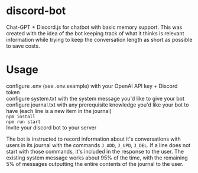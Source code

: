 # discord-bot
Chat-GPT + Discord.js for chatbot with basic memory support. This was created with the idea of the bot keeping track of what it thinks is relevant information while trying to keep the conversation length as short as possible to save costs.


# Usage
configure .env (see .env.example) with your OpenAI API key + Discord token  
configure system.txt with the system message you'd like to give your bot  
configure journal.txt with any prerequisite knowledge you'd like your bot to have (each line is a new item in the journal)  
`npm install`  
`npm run start`  
Invite your discord bot to your server


The bot is instructed to record information about it's conversations with users in its journal with the commands `J_ADD`, `J_UPD`, `J_DEL`. If a line does not start with those commands, it's included in the response to the user. The existing system message works about 95% of the time, with the remaining 5% of messages outputting the entire contents of the journal to the user.
